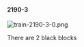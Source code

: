 #### 2190-3
![train-2190-3-0.png](https://github.com/lil-lab/nlvr/raw/master/nlvr/train/images/10/train-2190-3-0.png "train-2190-3-0.png")

There are 2 black blocks